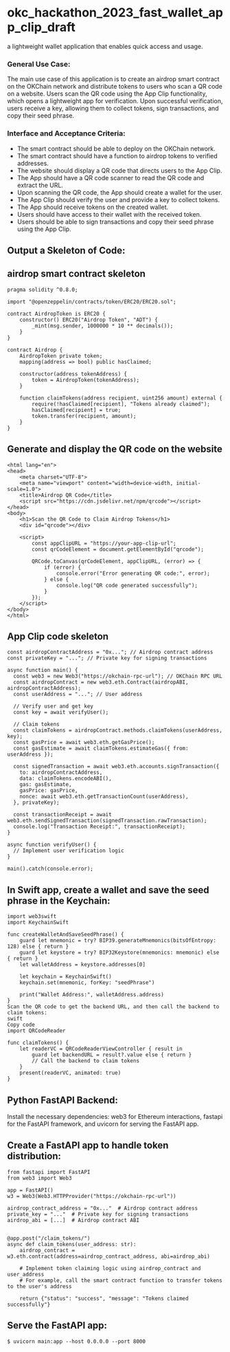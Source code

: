# okc_hackathon_2023_fast_wallet_app_clip_draft
a lightweight wallet application that enables quick access and usage.

### General Use Case:
The main use case of this application is to create an airdrop smart contract on the OKChain network and distribute tokens to users who scan a QR code on a website. Users scan the QR code using the App Clip functionality, which opens a lightweight app for verification. Upon successful verification, users receive a key, allowing them to collect tokens, sign transactions, and copy their seed phrase.

### Interface and Acceptance Criteria:

- The smart contract should be able to deploy on the OKChain network. 
- The smart contract should have a function to airdrop tokens to verified addresses.
- The website should display a QR code that directs users to the App Clip.
- The App should have a QR code scanner to read the QR code and extract the URL.
- Upon scanning the QR code, the App should create a wallet for the user.
- The App Clip should verify the user and provide a key to collect tokens.
- The App should receive tokens on the created wallet.
- Users should have access to their wallet with the received token.
- Users should be able to sign transactions and copy their seed phrase using the App Clip.

## Output a Skeleton of Code:

## airdrop smart contract skeleton

```// SPDX-License-Identifier: MIT
pragma solidity ^0.8.0;

import "@openzeppelin/contracts/token/ERC20/ERC20.sol";

contract AirdropToken is ERC20 {
    constructor() ERC20("Airdrop Token", "ADT") {
        _mint(msg.sender, 1000000 * 10 ** decimals());
    }
}

contract Airdrop {
    AirdropToken private token;
    mapping(address => bool) public hasClaimed;

    constructor(address tokenAddress) {
        token = AirdropToken(tokenAddress);
    }

    function claimTokens(address recipient, uint256 amount) external {
        require(!hasClaimed[recipient], "Tokens already claimed");
        hasClaimed[recipient] = true;
        token.transfer(recipient, amount);
    }
}
```

## Generate and display the QR code on the website

```<!DOCTYPE html>
<html lang="en">
<head>
    <meta charset="UTF-8">
    <meta name="viewport" content="width=device-width, initial-scale=1.0">
    <title>Airdrop QR Code</title>
    <script src="https://cdn.jsdelivr.net/npm/qrcode"></script>
</head>
<body>
    <h1>Scan the QR Code to Claim Airdrop Tokens</h1>
    <div id="qrcode"></div>
    
    <script>
        const appClipURL = "https://your-app-clip-url";
        const qrCodeElement = document.getElementById("qrcode");

        QRCode.toCanvas(qrCodeElement, appClipURL, (error) => {
            if (error) {
                console.error("Error generating QR code:", error);
            } else {
                console.log("QR code generated successfully");
            }
        });
    </script>
</body>
</html>
```

## App Clip code skeleton
```
const airdropContractAddress = "0x..."; // Airdrop contract address
const privateKey = "..."; // Private key for signing transactions

async function main() {
  const web3 = new Web3("https://okchain-rpc-url"); // OKChain RPC URL
  const airdropContract = new web3.eth.Contract(airdropABI, airdropContractAddress);
  const userAddress = "..."; // User address

  // Verify user and get key
  const key = await verifyUser();

  // Claim tokens
  const claimTokens = airdropContract.methods.claimTokens(userAddress, key);
  const gasPrice = await web3.eth.getGasPrice();
  const gasEstimate = await claimTokens.estimateGas({ from: userAddress });

  const signedTransaction = await web3.eth.accounts.signTransaction({
    to: airdropContractAddress,
    data: claimTokens.encodeABI(),
    gas: gasEstimate,
    gasPrice: gasPrice,
    nonce: await web3.eth.getTransactionCount(userAddress),
  }, privateKey);

  const transactionReceipt = await web3.eth.sendSignedTransaction(signedTransaction.rawTransaction);
  console.log("Transaction Receipt:", transactionReceipt);
}

async function verifyUser() {
  // Implement user verification logic
}

main().catch(console.error);
```

## In Swift app, create a wallet and save the seed phrase in the Keychain:

```
import web3swift
import KeychainSwift

func createWalletAndSaveSeedPhrase() {
    guard let mnemonic = try? BIP39.generateMnemonics(bitsOfEntropy: 128) else { return }
    guard let keystore = try? BIP32Keystore(mnemonics: mnemonic) else { return }
    let walletAddress = keystore.addresses[0]

    let keychain = KeychainSwift()
    keychain.set(mnemonic, forKey: "seedPhrase")

    print("Wallet Address:", walletAddress.address)
}
Scan the QR code to get the backend URL, and then call the backend to claim tokens:
swift
Copy code
import QRCodeReader

func claimTokens() {
    let readerVC = QRCodeReaderViewController { result in
        guard let backendURL = result?.value else { return }
        // Call the backend to claim tokens
    }
    present(readerVC, animated: true)
}

```

## Python FastAPI Backend:

Install the necessary dependencies: web3 for Ethereum interactions, fastapi for the FastAPI framework, and uvicorn for serving the FastAPI app.

## Create a FastAPI app to handle token distribution:
```
from fastapi import FastAPI
from web3 import Web3

app = FastAPI()
w3 = Web3(Web3.HTTPProvider("https://okchain-rpc-url"))

airdrop_contract_address = "0x..."  # Airdrop contract address
private_key = "..."  # Private key for signing transactions
airdrop_abi = [...]  # Airdrop contract ABI


@app.post("/claim_tokens/")
async def claim_tokens(user_address: str):
    airdrop_contract = w3.eth.contract(address=airdrop_contract_address, abi=airdrop_abi)

    # Implement token claiming logic using airdrop_contract and user_address
    # For example, call the smart contract function to transfer tokens to the user's address

    return {"status": "success", "message": "Tokens claimed successfully"}
 ```
## Serve the FastAPI app:
 
```
$ uvicorn main:app --host 0.0.0.0 --port 8000

```
